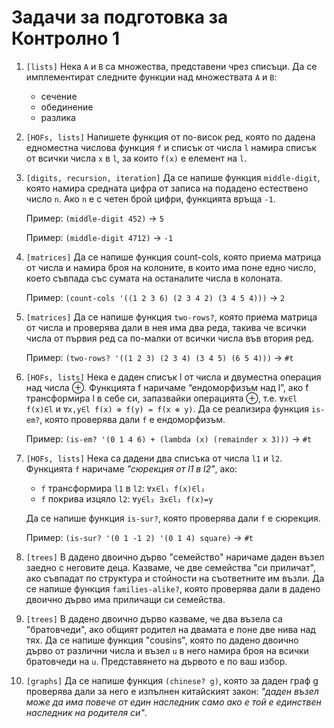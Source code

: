 Задачи за подготовка за Контролно 1
===================================

1. `[lists]` Нека `А` и `B` са множества, представени чрез списъци. Да се имплементират следните функции над множествата `А` и `B`:
    - сечение
    - обединение
    - разлика

1. `[HOFs, lists]` Напишете функция от по-висок ред, която по дадена едноместна числова функция `f` и списък от числа `l` намира списък от всички числа `x` в `l`, за които `f(x)` е елемент на `l`.

1. `[digits, recursion, iteration]` Да се напише функция `middle-digit`, която намира средната цифра от записа на подадено естествено число `n`. Ако `n` е с четен брой цифри, функцията връща `-1`.

    Пример: `(middle-digit 452)` → `5`

    Пример: `(middle-digit 4712)` → `-1`

1. `[matrices]` Да се напише функция count-cols, която приема матрица от числа и намира броя на колоните, в които има поне едно число, което съвпада със сумата на останалите числа в колоната.

    Пример: `(count-cols '((1 2 3 6) (2 3 4 2) (3 4 5 4)))` → `2`

1. `[matrices]` Да се напише функция `two-rows?`, която приема матрица от числа и проверява дали в нея има два реда, такива че всички числа от първия ред са по-малки от всички числа във втория ред.

    Пример: `(two-rows? '((1 2 3) (2 3 4) (3 4 5) (6 5 4)))` → `#t`

1. `[HOFs, lists]` Нека е даден списък l от числа и двуместна операция над числа ⊕. Функцията f наричаме “ендоморфизъм над l”, ако f трансформира l в себе си, запазвайки операцията ⊕, т.е. `∀x∈l f(x)∈l` и `∀x,y∈l f(x) ⊕ f(y) = f(x ⊕ y)`. Да се реализира функция `is-em?`, която проверява дали `f` е ендоморфизъм.

    Пример: `(is-em? '(0 1 4 6) + (lambda (x) (remainder x 3)))` → `#t`

1. `[HOFs, lists]` Нека са дадени два списъка от числа `l1` и `l2`.
Функцията `f` наричаме *"сюрекция от l1 в l2"*, ако:
    - `f` трансформира `l1` в `l2`:  `∀x∈l₁ f(x)∈l₂`
    - `f` покрива изцяло `l2`: `∀y∈l₂ ∃x∈l₁ f(x)=y`

    Да се напише функция `is-sur?`, която проверява дали `f` е сюрекция.

    Пример: `(is-sur? '(0 1 -1 2) '(0 1 4) square)` → `#t`

1. `[trees]` В дадено двоично дърво "семейство" наричаме даден възел заедно с неговите деца. Казваме, че две семейства "си приличат", ако съвпадат по структура и стойности на съответните им възли. Да се напише функция `families-alike?`, която проверява дали в дадено двоично дърво има приличащи си семейства.

1. `[trees]` В дадено двоично дърво казваме, че два възела са "братовчеди", ако общият родител на двамата е поне две нива над тях. Да се напише функция "cousins", която по дадено двоично дърво от различни числа и възел `u` в него намира броя на всички братовчеди на `u`. Представянето на дървото е по ваш избор.

1. `[graphs]` Да се напише функция `(chinese? g)`, която за даден граф g
проверява дали за него е изпълнен китайският закон: *"даден възел може да има повече от един наследник само ако е той е единствен наследник на родителя си"*.
